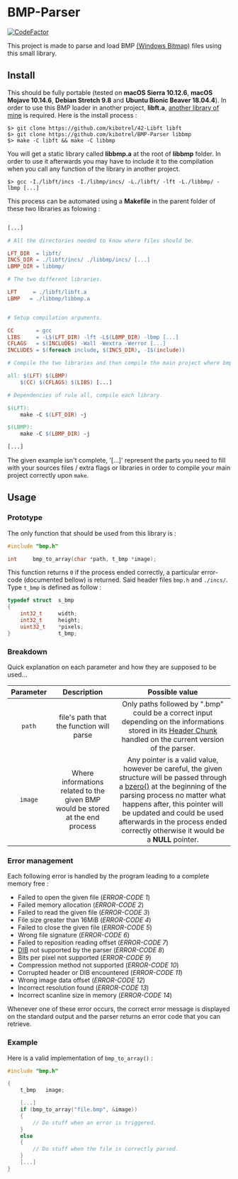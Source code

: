 # BMP-Parser
[![CodeFactor](https://www.codefactor.io/repository/github/kibotrel/bmp-parser/badge)](https://www.codefactor.io/repository/github/kibotrel/bmp-parser)

This project is made to parse and load BMP [(Windows Bitmap)](https://en.wikipedia.org/wiki/BMP_file_format) files using this small library.

## Install

This should be fully portable (tested on **macOS Sierra 10.12.6**, **macOS Mojave 10.14.6**, **Debian Stretch 9.8** and **Ubuntu Bionic Beaver 18.04.4**). In order to use this BMP loader in another project, **libft.a**, [another library of mine](https://github.com/kibotrel/42-Libft) is required. Here is the install process :

```shell
$> git clone https://github.com/kibotrel/42-Libft libft
$> git clone https://github.com/kibotrel/BMP-Parser libbmp
$> make -C libft && make -C libbmp
```

You will get a static library called **libbmp.a** at the root of **libbmp** folder. In order to use it afterwards you may have to include it to the compilation when you call any function of the library in another project.

```shell
$> gcc -I./libft/incs -I./libmp/incs/ -L./libft/ -lft -L./libbmp/ -lbmp [...]
```

This process can be automated using a **Makefile** in the parent folder of these two libraries as folowing :

```Makefile

[...]

# All the directories needed to know where files should be.

LFT_DIR  = libft/
INCS_DIR = ./libft/incs/ ./libbmp/incs/ [...]
LBMP_DIR = libbmp/

# The two different libraries.

LFT     = ./libft/libft.a
LBMP   = ./libbmp/libbmp.a


# Setup compilation arguments.

CC       = gcc
LIBS     = -L$(LFT_DIR) -lft -L$(LBMP_DIR) -lbmp [...]
CFLAGS   = $(INCLUDES) -Wall -Wextra -Werror [...]
INCLUDES = $(foreach include, $(INCS_DIR), -I$(include))

# Compile the two libraries and then compile the main project where bmp_to_array() is used.

all: $(LFT) $(LBMP)
	$(CC) $(CFLAGS) $(LIBS) [...]

# Dependencies of rule all, compile each library.

$(LFT):
	make -C $(LFT_DIR) -j

$(LBMP):
	make -C $(LBMP_DIR) -j

[...]
```

The given example isn't complete, '[...]' represent the parts you need to fill with your sources files / extra flags or libraries in order to compile your main project correctly upon `make`.

## Usage
### Prototype

The only function that should be used from this library is :

```C
#include "bmp.h"

int     bmp_to_array(char *path, t_bmp *image);
```

This function returns `0` if the process ended correctly, a particular error-code (documented bellow) is returned. Said header files `bmp.h` and `./incs/`. Type `t_bmp` is defined as follow :
```C
typedef struct	s_bmp
{
	int32_t		width;
	int32_t		height;
	uint32_t	*pixels;
}				t_bmp;
```
### Breakdown

Quick explanation on each parameter and how they are supposed to be used...

Parameter | Description | Possible value
:---: | :---: | :---:
`path` | file's path that the function will parse | Only paths followed by ".bmp" could be a correct input depending on the informations stored in its [Header Chunk](https://en.wikipedia.org/wiki/BMP_file_format#File_structure) handled on the current version of the parser.
`image` | Where informations related to the given BMP would be stored at the end process | Any pointer is a valid value, however be careful, the given structure will be passed through a [bzero()](http://man7.org/linux/man-pages/man3/bzero.3.html) at the beginning of the parsing process no matter what happens after, this pointer will be updated and could be used afterwards in the process ended correctly otherwise it would be a **NULL** pointer.

### Error management
Each following error is handled by the program leading to a complete memory free :

* Failed to open the given file (*ERROR-CODE 1*)
* Failed memory allocation (*ERROR-CODE 2*)
* Failed to read the given file (*ERROR-CODE 3*)
* File size greater than 16MiB (*ERROR-CODE 4*)
* Failed to close the given file (*ERROR-CODE 5*)
* Wrong file signature (*ERROR-CODE 6*)
* Failed to reposition reading offset (*ERROR-CODE 7*)
* [DIB](https://en.wikipedia.org/wiki/BMP_file_format#DIB_header_(bitmap_information_header)) not supported by the parser (*ERROR-CODE 8*)
* Bits per pixel not supported (*ERROR-CODE 9*)
* Compression method not supported (*ERROR-CODE 10*)
* Corrupted header or DIB encountered (*ERROR-CODE 11*)
* Wrong image data offset (*ERROR-CODE 12*)
* Incorrect resolution found (*ERROR-CODE 13*)
* Incorrect scanline size in memory (*ERROR-CODE 14*)

Whenever one of these error occurs, the correct error message is displayed on the standard output and the parser returns an error code that you can retrieve.

### Example

Here is a valid implementation of `bmp_to_array()` :
```C
#include "bmp.h"

{
    t_bmp   image;

    [...]
    if (bmp_to_array("file.bmp", &image))
    {
        // Do stuff when an error is triggered.
    }
    else
    {
        // Do stuff when the file is correctly parsed.
    }
    [...]
}
```
